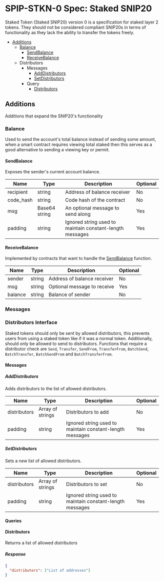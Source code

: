 # SPIP-STKN-0 Spec: Staked SNIP20
Staked Token (Staked SNIP20) version 0 is a specification for staked layer 2 tokens. They should not be considered 
compliant SNIP20s in terms of functionality as they lack the ability to transfer the tokens freely.

* [Additions](#Additions)
  * [Balance](#Balance)
    * [SendBalance](#SendBalance)
    * [ReceiveBalance](#ReceiveBalance)
  * Distributors
    * Messages
      * [AddDistributors](#AddDistributors)
      * [SetDistributors](#SetDistributors)
    * Query
      * [Distributors](#Distributors)
      
## Additions
Additions that expand the SNIP20's functionality
### Balance
Used to send the account's total balance instead of sending some amount, when a smart contract requires viewing total
staked then this serves as a good alternative to sending a viewing key or permit.
#### SendBalance
Exposes the sender's current account balance.

| Name      | Type          | Description                                    | Optional |
|-----------|---------------|------------------------------------------------|----------|
| recipient | string        | Address of balance receiver                              | No       |
| code_hash | string        | Code hash of the contract                                | No       |
| msg       | Base64 string | An optional message to send along                        | Yes      |
| padding   | string        | Ignored string used to maintain constant-length messages | Yes      |

#### ReceiveBalance
Implemented by contracts that want to handle the [SendBalance](#SendBalance) function.

| Name    | Type   | Description                 | Optional |
|---------|--------|-----------------------------|----------|
| sender  | string | Address of balance receiver | No       |
| msg     | string | Optional message to receive | Yes      |
| balance | string | Balance of sender           | No       |

### Messages
### Distributors Interface
Staked tokens should only be sent by allowed distributors, this prevents users from using a staked token like if it was
a normal token. Additionally, should only be allowed to send to distributors. Functions that require a distributor 
check are ```Send```, ```Transfer```, ```SendFrom```, ```TransferFrom```, ```BatchSend```, ```BatchTransfer```, 
```BatchSendFrom``` and ```BatchTransferFrom```.
#### Messages
##### AddDistributors
Adds distributors to the list of allowed distributors.

| Name         | Type             | Description                                              | Optional |
|--------------|------------------|----------------------------------------------------------|----------|
| distributors | Array of strings | Distributors to add                                      | No       |
| padding      | string           | Ignored string used to maintain constant-length messages | Yes      |

##### SetDistributors
Sets a new list of allowed distributors.

| Name         | Type             | Description                                              | Optional |
|--------------|------------------|----------------------------------------------------------|----------|
| distributors | Array of strings | Distributors to set                                      | No       |
| padding      | string           | Ignored string used to maintain constant-length messages | Yes      |

#### Queries

#### Distributors
Returns a list of allowed distributors

##### Response
```json
{
  "distributors": ["List of addresses"]
}
```